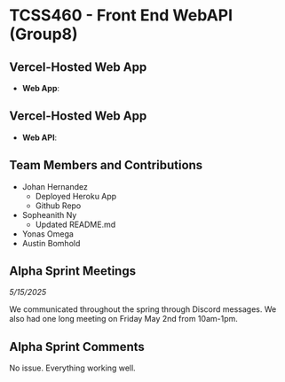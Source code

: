 # TCSS460 - Front End WebAPI (Group8)

## Vercel-Hosted Web App
* **Web App**: 

## Vercel-Hosted Web App
* **Web API**: 

## Team Members and Contributions

- Johan Hernandez
    - Deployed Heroku App
    - Github Repo
- Sopheanith Ny
    - Updated README.md
- Yonas Omega
- Austin Bomhold

## Alpha Sprint Meetings

_5/15/2025_

We communicated throughout the spring through Discord messages. We also had one long meeting on Friday May 2nd from 10am-1pm.

## Alpha Sprint Comments

No issue. Everything working well. 

